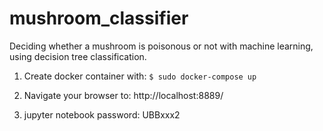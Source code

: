 # mushroom_classifier
Deciding whether a mushroom is poisonous or not with machine learning, using decision tree classification.

1. Create docker container with:
`$ sudo docker-compose up`

2. Navigate your browser to:
http://localhost:8889/

3. jupyter notebook password: UBBxxx2

